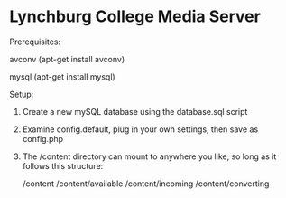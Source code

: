 # Lynchburg College Media Server

Prerequisites:

avconv (apt-get install avconv)

mysql (apt-get install mysql)



Setup:

1.  Create a new mySQL database using the database.sql script

2.  Examine config.default, plug in your own settings, then save as config.php


3.  The /content directory can mount to anywhere you like, so long as it follows this structure:

    /content
    /content/available
    /content/incoming
    /content/converting



